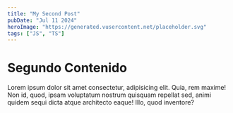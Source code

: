 ```yaml
---
title: "My Second Post"
pubDate: "Jul 11 2024"
heroImage: "https://generated.vusercontent.net/placeholder.svg"
tags: ["JS", "TS"]
---
```


# Segundo Contenido

Lorem ipsum dolor sit amet consectetur, adipisicing elit. Quia, rem maxime! Non id, quod, ipsam voluptatum nostrum quisquam repellat sed, animi quidem sequi dicta atque architecto eaque! Illo, quod inventore?